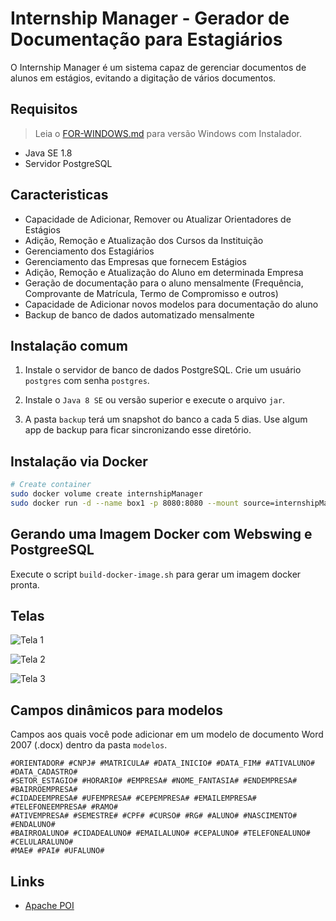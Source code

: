 # Internship Manager - Gerador de Documentação para Estagiários

O Internship Manager é um sistema capaz de gerenciar documentos de alunos em estágios, evitando a digitação de vários documentos.

## Requisitos

> Leia o [FOR-WINDOWS.md](FOR-WINDOWS.md) para versão Windows com Instalador.

 - Java SE 1.8
 - Servidor PostgreSQL

## Caracteristicas

 - Capacidade de Adicionar, Remover ou Atualizar Orientadores de Estágios
 - Adição, Remoção e Atualização dos Cursos da Instituição
 - Gerenciamento dos Estagiários
 - Gerenciamento das Empresas que fornecem Estágios
 - Adição, Remoção e Atualização do Aluno em determinada Empresa
 - Geração de documentação para o aluno mensalmente (Frequência, Comprovante de Matrícula, Termo de Compromisso e outros)
 - Capacidade de Adicionar novos modelos para documentação do aluno
 - Backup de banco de dados automatizado mensalmente
 
## Instalação comum

1) Instale o servidor de banco de dados PostgreSQL. Crie um usuário `postgres` com senha `postgres`.

2) Instale o `Java 8 SE` ou versão superior e execute o arquivo `jar`.

3) A pasta `backup` terá um snapshot do  banco a cada 5 dias. Use algum app de backup para ficar sincronizando esse diretório.

## Instalação via Docker

```bash
# Create container
sudo docker volume create internshipManager
sudo docker run -d --name box1 -p 8080:8080 --mount source=internshipManager,target=/var/lib/postgresql/14/ -v ~/Publico:/opt/webswing/apps/internshipmanager/documentos internship-manager
```

## Gerando uma Imagem Docker com Webswing e PostgreeSQL

Execute o script `build-docker-image.sh` para gerar um imagem docker pronta.

## Telas

![Tela 1](https://a.fsdn.com/con/app/proj/internshipmanager/screenshots/1.png)


![Tela 2](https://a.fsdn.com/con/app/proj/internshipmanager/screenshots/_2.png)


![Tela 3](https://a.fsdn.com/con/app/proj/internshipmanager/screenshots/3.png)

## Campos dinâmicos para modelos

Campos aos quais você pode adicionar em um modelo de documento Word 2007 (.docx) dentro da pasta `modelos`.

```
#ORIENTADOR# #CNPJ# #MATRICULA# #DATA_INICIO# #DATA_FIM# #ATIVALUNO# #DATA_CADASTRO#
#SETOR_ESTAGIO# #HORARIO# #EMPRESA# #NOME_FANTASIA# #ENDEMPRESA# #BAIRROEMPRESA#
#CIDADEEMPRESA# #UFEMPRESA# #CEPEMPRESA# #EMAILEMPRESA# #TELEFONEEMPRESA# #RAMO#
#ATIVEMPRESA# #SEMESTRE# #CPF# #CURSO# #RG# #ALUNO# #NASCIMENTO# #ENDALUNO#
#BAIRROALUNO# #CIDADEALUNO# #EMAILALUNO# #CEPALUNO# #TELEFONEALUNO# #CELULARALUNO#
#MAE# #PAI# #UFALUNO#
```

## Links

 - [Apache POI](https://poi.apache.org/)
